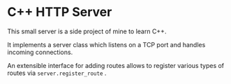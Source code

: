 # C++ HTTP Server

This small server is a side project of mine to learn C++.

It implements a server class which listens on a TCP port and 
handles incoming connections.

An extensible interface for adding routes allows to register various 
types of routes via `server.register_route` .
